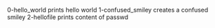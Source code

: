 0-hello_world prints hello world
1-confused_smiley creates a confused smiley
2-hellofile prints content of passwd
